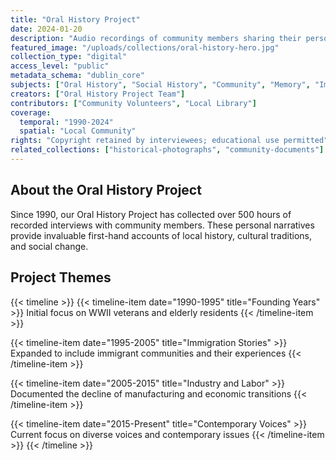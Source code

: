 ```yaml
---
title: "Oral History Project"
date: 2024-01-20
description: "Audio recordings of community members sharing their personal stories and memories"
featured_image: "/uploads/collections/oral-history-hero.jpg"
collection_type: "digital"
access_level: "public"
metadata_schema: "dublin_core"
subjects: ["Oral History", "Social History", "Community", "Memory", "Immigration"]
creators: ["Oral History Project Team"]
contributors: ["Community Volunteers", "Local Library"]
coverage:
  temporal: "1990-2024"
  spatial: "Local Community"
rights: "Copyright retained by interviewees; educational use permitted"
related_collections: ["historical-photographs", "community-documents"]
---
```


## About the Oral History Project

Since 1990, our Oral History Project has collected over 500 hours of recorded interviews with community members. These personal narratives provide invaluable first-hand accounts of local history, cultural traditions, and social change.

## Project Themes

{{< timeline >}}
{{< timeline-item date="1990-1995" title="Founding Years" >}}
Initial focus on WWII veterans and elderly residents
{{< /timeline-item >}}

{{< timeline-item date="1995-2005" title="Immigration Stories" >}}
Expanded to include immigrant communities and their experiences
{{< /timeline-item >}}

{{< timeline-item date="2005-2015" title="Industry and Labor" >}}
Documented the decline of manufacturing and economic transitions
{{< /timeline-item >}}

{{< timeline-item date="2015-Present" title="Contemporary Voices" >}}
Current focus on diverse voices and contemporary issues
{{< /timeline-item >}}
{{< /timeline >}}
